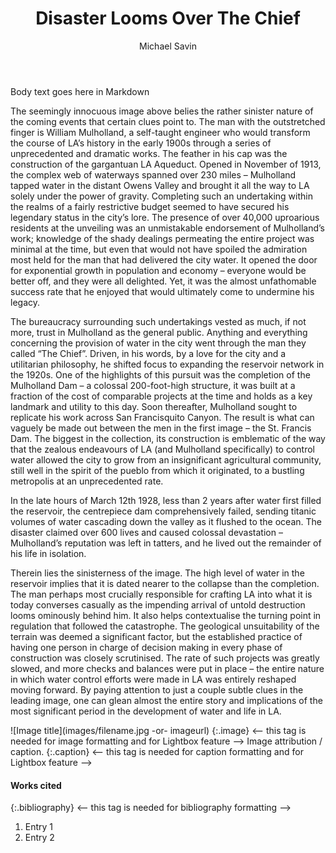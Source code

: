 ﻿---
layout: post
title: "Disaster Looms Over The Chief"
timelinedate: 1926-01-01
categories: ["Disasters"] 
author: "Michael Savin"
lat: 34.54729081398645
lng: -118.51194900931432
headertitle: "this is the running title at the top. the default is to display the site title, so to activate the running title you will need to uncomment in the post.html layout"
desc: "Disaster Looms Over The Chief"
---
Body text goes here in Markdown


The seemingly innocuous image above belies the rather sinister nature of the coming events that certain clues point to. The man with the outstretched finger is William Mulholland, a self-taught engineer who would transform the course of LA’s history in the early 1900s through a series of unprecedented and dramatic works. The feather in his cap was the construction of the gargantuan LA Aqueduct. Opened in November of 1913, the complex web of waterways spanned over 230 miles – Mulholland tapped water in the distant Owens Valley and brought it all the way to LA solely under the power of gravity. Completing such an undertaking within the realms of a fairly restrictive budget seemed to have secured his legendary status in the city’s lore. The presence of over 40,000 uproarious residents at the unveiling was an unmistakable endorsement of Mulholland’s work; knowledge of the shady dealings permeating the entire project was minimal at the time, but even that would not have spoiled the admiration most held for the man that had delivered the city water. It opened the door for exponential growth in population and economy – everyone would be better off, and they were all delighted. Yet, it was the almost unfathomable success rate that he enjoyed that would ultimately come to undermine his legacy.


The bureaucracy surrounding such undertakings vested as much, if not more, trust in Mulholland as the general public. Anything and everything concerning the provision of water in the city went through the man they called “The Chief”. Driven, in his words, by a love for the city and a utilitarian philosophy, he shifted focus to expanding the reservoir network in the 1920s. One of the highlights of this pursuit was the completion of the Mulholland Dam – a colossal 200-foot-high structure, it was built at a fraction of the cost of comparable projects at the time and holds as a key landmark and utility to this day. Soon thereafter, Mulholland sought to replicate his work across San Francisquito Canyon. The result is what can vaguely be made out between the men in the first image – the St. Francis Dam. The biggest in the collection, its construction is emblematic of the way that the zealous endeavours of LA (and Mulholland specifically) to control water allowed the city to grow from an insignificant agricultural community, still well in the spirit of the pueblo from which it originated, to a bustling metropolis at an unprecedented rate.


In the late hours of March 12th 1928, less than 2 years after water first filled the reservoir, the centrepiece dam comprehensively failed, sending titanic volumes of water cascading down the valley as it flushed to the ocean. The disaster claimed over 600 lives and caused colossal devastation – Mulholland’s reputation was left in tatters, and he lived out the remainder of his life in isolation.


Therein lies the sinisterness of the image. The high level of water in the reservoir implies that it is dated nearer to the collapse than the completion. The man perhaps most crucially responsible for crafting LA into what it is today converses casually as the impending arrival of untold destruction looms ominously behind him. It also helps contextualise the turning point in regulation that followed the catastrophe. The geological unsuitability of the terrain was deemed a significant factor, but the established practice of having one person in charge of decision making in every phase of construction was closely scrutinised. The rate of such projects was greatly slowed, and more checks and balances were put in place – the entire nature in which water control efforts were made in LA was entirely reshaped moving forward. By paying attention to just a couple subtle clues in the leading image, one can glean almost the entire story and implications of the most significant period in the development of water and life in LA.




![Image title](images/filename.jpg -or- imageurl)
   {:.image} <-- this tag is needed for image formatting and for Lightbox feature -->
Image attribution / caption.
   {:.caption} <-- this tag is needed for caption formatting and for Lightbox feature -->


#### Works cited


{:.bibliography} <-- this tag is needed for bibliography formatting -->
1. Entry 1
2. Entry 2